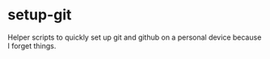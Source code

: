 # setup-git

Helper scripts to quickly set up git and github on a personal device because I forget things.
